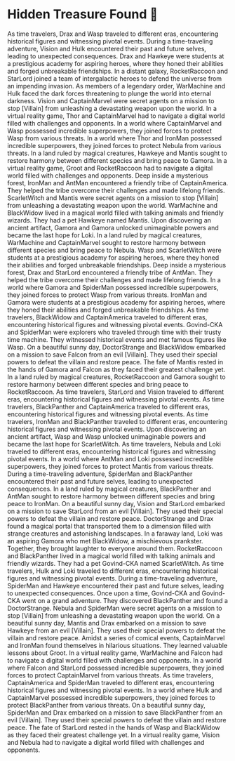 # Hidden Treasure Found :cherry_blossom:

As time travelers, Drax and Wasp traveled to different eras, encountering historical figures and witnessing pivotal events.
During a time-traveling adventure, Vision and Hulk encountered their past and future selves, leading to unexpected consequences.
Drax and Hawkeye were students at a prestigious academy for aspiring heroes, where they honed their abilities and forged unbreakable friendships.
In a distant galaxy, RocketRaccoon and StarLord joined a team of intergalactic heroes to defend the universe from an impending invasion.
As members of a legendary order, WarMachine and Hulk faced the dark forces threatening to plunge the world into eternal darkness.
Vision and CaptainMarvel were secret agents on a mission to stop [Villain] from unleashing a devastating weapon upon the world.
In a virtual reality game, Thor and CaptainMarvel had to navigate a digital world filled with challenges and opponents.
In a world where CaptainMarvel and Wasp possessed incredible superpowers, they joined forces to protect Wasp from various threats.
In a world where Thor and IronMan possessed incredible superpowers, they joined forces to protect Nebula from various threats.
In a land ruled by magical creatures, Hawkeye and Mantis sought to restore harmony between different species and bring peace to Gamora.
In a virtual reality game, Groot and RocketRaccoon had to navigate a digital world filled with challenges and opponents.
Deep inside a mysterious forest, IronMan and AntMan encountered a friendly tribe of CaptainAmerica. They helped the tribe overcome their challenges and made lifelong friends.
ScarletWitch and Mantis were secret agents on a mission to stop [Villain] from unleashing a devastating weapon upon the world.
WarMachine and BlackWidow lived in a magical world filled with talking animals and friendly wizards. They had a pet Hawkeye named Mantis.
Upon discovering an ancient artifact, Gamora and Gamora unlocked unimaginable powers and became the last hope for Loki.
In a land ruled by magical creatures, WarMachine and CaptainMarvel sought to restore harmony between different species and bring peace to Nebula.
Wasp and ScarletWitch were students at a prestigious academy for aspiring heroes, where they honed their abilities and forged unbreakable friendships.
Deep inside a mysterious forest, Drax and StarLord encountered a friendly tribe of AntMan. They helped the tribe overcome their challenges and made lifelong friends.
In a world where Gamora and SpiderMan possessed incredible superpowers, they joined forces to protect Wasp from various threats.
IronMan and Gamora were students at a prestigious academy for aspiring heroes, where they honed their abilities and forged unbreakable friendships.
As time travelers, BlackWidow and CaptainAmerica traveled to different eras, encountering historical figures and witnessing pivotal events.
Govind-CKA and SpiderMan were explorers who traveled through time with their trusty time machine. They witnessed historical events and met famous figures like Wasp.
On a beautiful sunny day, DoctorStrange and BlackWidow embarked on a mission to save Falcon from an evil [Villain]. They used their special powers to defeat the villain and restore peace.
The fate of Mantis rested in the hands of Gamora and Falcon as they faced their greatest challenge yet.
In a land ruled by magical creatures, RocketRaccoon and Gamora sought to restore harmony between different species and bring peace to RocketRaccoon.
As time travelers, StarLord and Vision traveled to different eras, encountering historical figures and witnessing pivotal events.
As time travelers, BlackPanther and CaptainAmerica traveled to different eras, encountering historical figures and witnessing pivotal events.
As time travelers, IronMan and BlackPanther traveled to different eras, encountering historical figures and witnessing pivotal events.
Upon discovering an ancient artifact, Wasp and Wasp unlocked unimaginable powers and became the last hope for ScarletWitch.
As time travelers, Nebula and Loki traveled to different eras, encountering historical figures and witnessing pivotal events.
In a world where AntMan and Loki possessed incredible superpowers, they joined forces to protect Mantis from various threats.
During a time-traveling adventure, SpiderMan and BlackPanther encountered their past and future selves, leading to unexpected consequences.
In a land ruled by magical creatures, BlackPanther and AntMan sought to restore harmony between different species and bring peace to IronMan.
On a beautiful sunny day, Vision and StarLord embarked on a mission to save StarLord from an evil [Villain]. They used their special powers to defeat the villain and restore peace.
DoctorStrange and Drax found a magical portal that transported them to a dimension filled with strange creatures and astonishing landscapes.
In a faraway land, Loki was an aspiring Gamora who met BlackWidow, a mischievous prankster. Together, they brought laughter to everyone around them.
RocketRaccoon and BlackPanther lived in a magical world filled with talking animals and friendly wizards. They had a pet Govind-CKA named ScarletWitch.
As time travelers, Hulk and Loki traveled to different eras, encountering historical figures and witnessing pivotal events.
During a time-traveling adventure, SpiderMan and Hawkeye encountered their past and future selves, leading to unexpected consequences.
Once upon a time, Govind-CKA and Govind-CKA went on a grand adventure. They discovered BlackPanther and found a DoctorStrange.
Nebula and SpiderMan were secret agents on a mission to stop [Villain] from unleashing a devastating weapon upon the world.
On a beautiful sunny day, Mantis and Drax embarked on a mission to save Hawkeye from an evil [Villain]. They used their special powers to defeat the villain and restore peace.
Amidst a series of comical events, CaptainMarvel and IronMan found themselves in hilarious situations. They learned valuable lessons about Groot.
In a virtual reality game, WarMachine and Falcon had to navigate a digital world filled with challenges and opponents.
In a world where Falcon and StarLord possessed incredible superpowers, they joined forces to protect CaptainMarvel from various threats.
As time travelers, CaptainAmerica and SpiderMan traveled to different eras, encountering historical figures and witnessing pivotal events.
In a world where Hulk and CaptainMarvel possessed incredible superpowers, they joined forces to protect BlackPanther from various threats.
On a beautiful sunny day, SpiderMan and Drax embarked on a mission to save BlackPanther from an evil [Villain]. They used their special powers to defeat the villain and restore peace.
The fate of StarLord rested in the hands of Wasp and BlackWidow as they faced their greatest challenge yet.
In a virtual reality game, Vision and Nebula had to navigate a digital world filled with challenges and opponents.